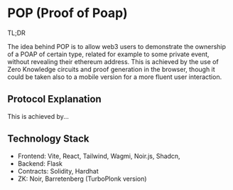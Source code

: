 # POP (Proof of Poap)

TL;DR

The idea behind POP is to allow web3 users to demonstrate the ownership of a POAP of certain type, related for example to some private event, without revealing their ethereum address. This is achieved by the use of Zero Knowledge circuits and proof generation in the browser, though it could be taken also to a mobile version for a more fluent user interaction.

## Protocol Explanation

This is achieved by...


## Technology Stack
* Frontend: Vite, React, Tailwind, Wagmi, Noir.js, Shadcn, 
* Backend: Flask
* Contracts: Solidity, Hardhat
* ZK: Noir, Barretenberg (TurboPlonk version)

